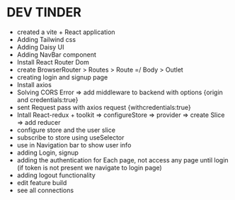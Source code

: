 # DEV TINDER

- created a vite + React application
- Adding Tailwind css
- Adding Daisy UI
- Adding NavBar component
- Install React Router Dom
- create BrowserRouter > Routes > Route =/ Body > Outlet
- creating login and signup page
- Install axios
- Solving CORS Error => add middleware to backend with options {origin and credentials:true}
- sent Request pass with axios request {withcredentials:true}
- Intall React-redux + toolkit => configureStore => provider => create Slice => add reducer
- configure store and the user slice
- subscribe to store using useSelector
- use in Navigation bar to show user info
- adding Login, signup
- adding the authentication for Each page, not access any page until login (if token is not present we navigate to login page)
- adding logout functionality
- edit feature build
- see all connections
